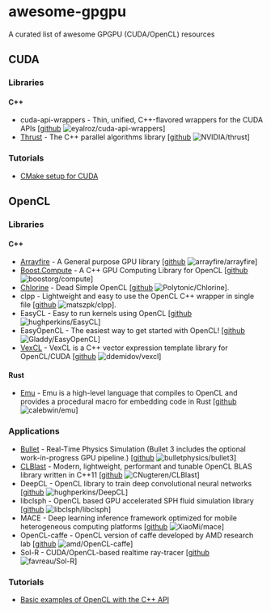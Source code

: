 # awesome-gpgpu
A curated list of awesome GPGPU (CUDA/OpenCL) resources

## CUDA

### Libraries

#### C++

* cuda-api-wrappers - Thin, unified, C++-flavored wrappers for the CUDA APIs [[github](https://github.com/eyalroz/cuda-api-wrappers) ![eyalroz/cuda-api-wrappers](https://img.shields.io/github/stars/eyalroz/cuda-api-wrappers.svg?style=social&label=Star&maxAge=2592000)]
* [Thrust](https://thrust.github.io/) - The C++ parallel algorithms library [[github](https://github.com/NVIDIA/thrust) ![NVIDIA/thrust](https://img.shields.io/github/stars/NVIDIA/thrust.svg?style=social&label=Star&maxAge=2592000)]

### Tutorials

* [CMake setup for CUDA](https://cliutils.gitlab.io/modern-cmake/chapters/packages/CUDA.html)

## OpenCL

### Libraries

#### C++

* [Arrayfire](https://arrayfire.com/) - A General purpose GPU library [[github](https://github.com/arrayfire/arrayfire) ![arrayfire/arrayfire](https://img.shields.io/github/stars/arrayfire/arrayfire.svg?style=social&label=Star&maxAge=2592000)]
* [Boost.Compute](http://boostorg.github.io/compute/) - A C++ GPU Computing Library for OpenCL [[github](https://github.com/boostorg/compute) ![boostorg/compute](https://img.shields.io/github/stars/boostorg/compute.svg?style=social&label=Star&maxAge=2592000)]
* [Chlorine](http://polytonic.github.io/Chlorine/) - Dead Simple OpenCL [[github](https://github.com/Polytonic/Chlorine) ![Polytonic/Chlorine](https://img.shields.io/github/stars/Polytonic/Chlorine.svg?style=social&label=Star&maxAge=2592000)].
* clpp - Lightweight and easy to use the OpenCL C++ wrapper in single file [[github](https://github.com/matszpk/clpp) ![matszpk/clpp](https://img.shields.io/github/stars/matszpk/clpp.svg?style=social&label=Star&maxAge=2592000)].
* EasyCL - Easy to run kernels using OpenCL [[github](https://github.com/hughperkins/EasyCL) ![hughperkins/EasyCL](https://img.shields.io/github/stars/hughperkins/EasyCL.svg?style=social&label=Star&maxAge=2592000)]
* EasyOpenCL - The easiest way to get started with OpenCL! [[github](https://github.com/Gladdy/EasyOpenCL) ![Gladdy/EasyOpenCL](https://img.shields.io/github/stars/Gladdy/EasyOpenCL.svg?style=social&label=Star&maxAge=2592000)]
* [VexCL](http://vexcl.readthedocs.org) - VexCL is a C++ vector expression template library for OpenCL/CUDA [[github](https://github.com/ddemidov/vexcl) ![ddemidov/vexcl](https://img.shields.io/github/stars/ddemidov/vexcl.svg?style=social&label=Star&maxAge=2592000)]

#### Rust

* [Emu](https://calebwin.github.io/emu/) - Emu is a high-level language that compiles to OpenCL and provides a procedural macro for embedding code in Rust [[github](https://github.com/calebwin/emu) ![calebwin/emu](https://img.shields.io/github/stars/calebwin/emu.svg?style=social&label=Star&maxAge=2592000)]

### Applications

* [Bullet](http://bulletphysics.org/wordpress/) - Real-Time Physics Simulation (Bullet 3 includes the optional work-in-progress GPU pipeline.) [[github](https://github.com/bulletphysics/bullet3) ![bulletphysics/bullet3](https://img.shields.io/github/stars/bulletphysics/bullet3.svg?style=social&label=Star&maxAge=2592000)]
* [CLBlast](https://cnugteren.github.io/clblast/clblast.html) - Modern, lightweight, performant and tunable OpenCL BLAS library written in C++11 [[github](https://github.com/CNugteren/CLBlast) ![CNugteren/CLBlast](https://img.shields.io/github/stars/CNugteren/CLBlast.svg?style=social&label=Star&maxAge=2592000)]
* DeepCL - OpenCL library to train deep convolutional neural networks [[github](https://github.com/hughperkins/DeepCL) ![hughperkins/DeepCL](https://img.shields.io/github/stars/hughperkins/DeepCL.svg?style=social&label=Star&maxAge=2592000)]
* libclsph - OpenCL based GPU accelerated SPH fluid simulation library [[github](https://github.com/libclsph/libclsph) ![libclsph/libclsph](https://img.shields.io/github/stars/libclsph/libclsph.svg?style=social&label=Star&maxAge=2592000)]
* MACE - Deep learning inference framework optimized for mobile heterogeneous computing platforms [[github](https://github.com/XiaoMi/mace) ![XiaoMi/mace](https://img.shields.io/github/stars/XiaoMi/mace.svg?style=social&label=Star&maxAge=2592000)]
* OpenCL-caffe - OpenCL version of caffe developed by AMD research lab [[github](https://github.com/amd/OpenCL-caffe) ![amd/OpenCL-caffe](https://img.shields.io/github/stars/amd/OpenCL-caffe.svg?style=social&label=Star&maxAge=2592000)]
* Sol-R - CUDA/OpenCL-based realtime ray-tracer [[github](https://github.com/favreau/Sol-R) ![favreau/Sol-R](https://img.shields.io/github/stars/favreau/Sol-R.svg?style=social&label=Star&maxAge=2592000)]

### Tutorials

* [Basic examples of OpenCL with the C++ API](https://github.com/Dakkers/OpenCL-examples)

